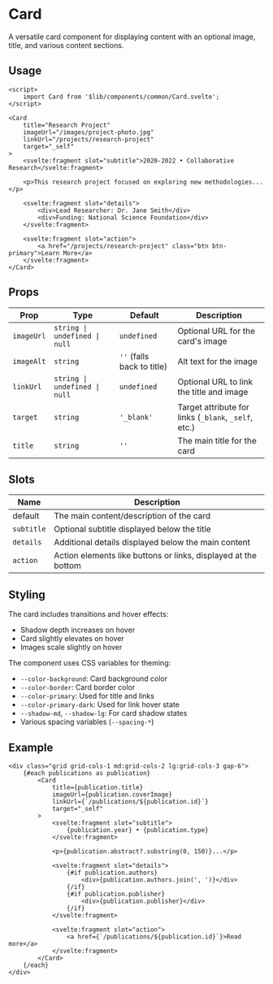 # Card

A versatile card component for displaying content with an optional image, title, and various content sections.

## Usage

```svelte
<script>
	import Card from '$lib/components/common/Card.svelte';
</script>

<Card
	title="Research Project"
	imageUrl="/images/project-photo.jpg"
	linkUrl="/projects/research-project"
	target="_self"
>
	<svelte:fragment slot="subtitle">2020-2022 • Collaborative Research</svelte:fragment>

	<p>This research project focused on exploring new methodologies...</p>

	<svelte:fragment slot="details">
		<div>Lead Researcher: Dr. Jane Smith</div>
		<div>Funding: National Science Foundation</div>
	</svelte:fragment>

	<svelte:fragment slot="action">
		<a href="/projects/research-project" class="btn btn-primary">Learn More</a>
	</svelte:fragment>
</Card>
```

## Props

| Prop       | Type                          | Default                    | Description                                          |
| ---------- | ----------------------------- | -------------------------- | ---------------------------------------------------- |
| `imageUrl` | `string \| undefined \| null` | `undefined`                | Optional URL for the card's image                    |
| `imageAlt` | `string`                      | `''` (falls back to title) | Alt text for the image                               |
| `linkUrl`  | `string \| undefined \| null` | `undefined`                | Optional URL to link the title and image             |
| `target`   | `string`                      | `'_blank'`                 | Target attribute for links (`_blank`, `_self`, etc.) |
| `title`    | `string`                      | `''`                       | The main title for the card                          |

## Slots

| Name       | Description                                                    |
| ---------- | -------------------------------------------------------------- |
| default    | The main content/description of the card                       |
| `subtitle` | Optional subtitle displayed below the title                    |
| `details`  | Additional details displayed below the main content            |
| `action`   | Action elements like buttons or links, displayed at the bottom |

## Styling

The card includes transitions and hover effects:

- Shadow depth increases on hover
- Card slightly elevates on hover
- Images scale slightly on hover

The component uses CSS variables for theming:

- `--color-background`: Card background color
- `--color-border`: Card border color
- `--color-primary`: Used for title and links
- `--color-primary-dark`: Used for link hover state
- `--shadow-md`, `--shadow-lg`: For card shadow states
- Various spacing variables (`--spacing-*`)

## Example

```svelte
<div class="grid grid-cols-1 md:grid-cols-2 lg:grid-cols-3 gap-6">
	{#each publications as publication}
		<Card
			title={publication.title}
			imageUrl={publication.coverImage}
			linkUrl={`/publications/${publication.id}`}
			target="_self"
		>
			<svelte:fragment slot="subtitle">
				{publication.year} • {publication.type}
			</svelte:fragment>

			<p>{publication.abstract?.substring(0, 150)}...</p>

			<svelte:fragment slot="details">
				{#if publication.authors}
					<div>{publication.authors.join(', ')}</div>
				{/if}
				{#if publication.publisher}
					<div>{publication.publisher}</div>
				{/if}
			</svelte:fragment>

			<svelte:fragment slot="action">
				<a href={`/publications/${publication.id}`}>Read more</a>
			</svelte:fragment>
		</Card>
	{/each}
</div>
```
